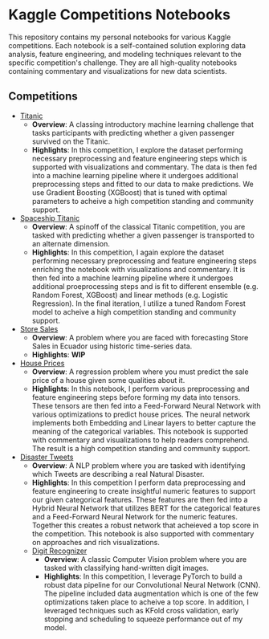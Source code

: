 # Kaggle Competitions Notebooks

This repository contains my personal notebooks for various Kaggle competitions. Each notebook is a self-contained solution exploring data analysis, feature engineering, and modeling techniques relevant to the specific competition's challenge. They are all high-quality notebooks containing commentary and visualizations for new data scientists.

## Competitions

- [Titanic](https://www.kaggle.com/code/adends/xgboost-for-titanic-competition)
  - **Overview**: A classing introductory machine learning challenge that tasks participants with predicting whether a given passenger survived on the Titanic.
  - **Highlights**: In this competition, I explore the dataset performing necessary preprocessing and feature engineering steps which is supported with visualizations and commentary. The data is then fed into a machine learning pipeline where it undergoes additional preprocessing steps and fitted to our data to make predictions. We use Gradient Boosting (XGBoost) that is tuned with optimal parameters to acheive a high competition standing and community support.
- [Spaceship Titanic](https://www.kaggle.com/code/adends/spaceship-titanic-competition-w-ensemble-methods)
  - **Overview**: A spinoff of the classical Titanic competition, you are tasked with predicting whether a given passenger is transported to an alternate dimension. 
  - **Highlights**: In this competition, I again explore the dataset performing necessary preprocessing and feature engineering steps enriching the notebook with visualizations and commentary. It is then fed into a machine learning pipeline where it undergoes additional proeprocessing steps and is fit to different ensemble (e.g. Random Forest, XGBoost) and linear methods (e.g. Logistic Regression). In the final iteration, I utilize a tuned Random Forest model to acheive a high competition standing and community support.
- [Store Sales](NONE)
  - **Overview**: A problem where you are faced with forecasting Store Sales in Ecuador using historic time-series data.
  - **Highlights**: **WIP**
- [House Prices](https://www.kaggle.com/code/adends/neural-network-with-embeddings-for-house-prices)
  - **Overview**: A regression problem where you must predict the sale price of a house given some qualities about it.
  - **Highlights**: In this notebook, I perform various preprocessing and feature engineering steps before forming my data into tensors. These tensors are then fed into a Feed-Forward Neural Network with various optimizations to predict house prices. The neural network implements both Embedding and Linear layers to better capture the meaning of the categorical variables. This notebook is supported with commentary and visualizations to help readers comprehend. The result is a high competition standing and community support.
- [Disaster Tweets](https://www.kaggle.com/code/adends/commentary-on-bert-with-pytorch)
  - **Overview**: A NLP problem where you are tasked with identifying which Tweets are describing a real Natural Disaster.
  - **Highlights**: In this competition I perform data preprocessing and feature engineering to create insightful numeric features to support our given categorical features. These features are then fed into a Hybrid Neural Network that utilizes BERT for the categorical features and a Feed-Forward Neural Network for the numeric features. Together this creates a robust network that acheieved a top score in the competition. This notebook is also supported with commentary on approaches and rich visualizations.
  - [Digit Recognizer](https://www.kaggle.com/code/adends/digit-recognizer-with-pytorch)
    - **Overview**: A classic Computer Vision problem where you are tasked with classifying hand-written digit images.
    - **Highlights**: In this competition, I leverage PyTorch to build a robust data pipeline for our Convolutional Neural Network (CNN). The pipeline included data augmentation which is one of the few optimizations taken place to acheive a top score. In addition, I leveraged techniques such as KFold cross validation, early stopping and scheduling to squeeze performance out of my model. 



